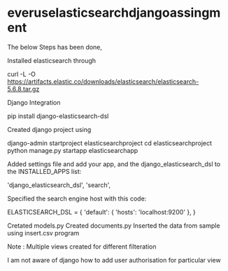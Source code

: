 # everuselasticsearchdjangoassingment

The below Steps has been done,

Installed elasticsearch through 

curl -L -O https://artifacts.elastic.co/downloads/elasticsearch/elasticsearch-5.6.8.tar.gz

Django Integration

pip install django-elasticsearch-dsl

Created django project using 

django-admin startproject elasticsearchproject
cd elasticsearchproject
python manage.py startapp elasticsearchapp

Added  settings file and add your app, and the django_elasticsearch_dsl to the INSTALLED_APPS list:

'django_elasticsearch_dsl',
'search',

Specified the search engine host with this code:

ELASTICSEARCH_DSL = {
    'default': {
        'hosts': 'localhost:9200'
    },
}

Cretated models.py
Created documents.py
Inserted the data from sample using insert.csv program

Note : Multiple views created for different filteration

I am not aware of django how to add user authorisation for particular view 
